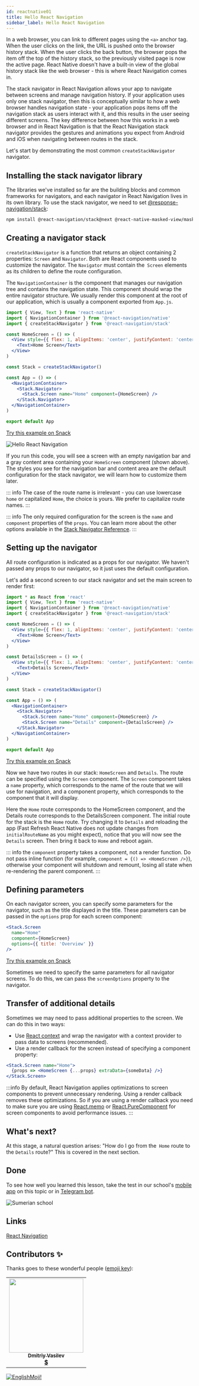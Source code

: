```yaml
---
id: reactnative01
title: Hello React Navigation
sidebar_label: Hello React Navigation
---
```


In a web browser, you can link to different pages using the `<a>` anchor tag. When the user clicks on the link, the URL is pushed onto the browser history stack. When the user clicks the back button, the browser pops the item off the top of the history stack, so the previously visited page is now the active page. React Native doesn't have a built-in view of the global history stack like the web browser - this is where React Navigation comes in.

The stack navigator in React Navigation allows your app to navigate between screens and manage navigation history. If your application uses only one stack navigator, then this is conceptually similar to how a web browser handles navigation state - your application pops items off the navigation stack as users interact with it, and this results in the user seeing different screens. The key difference between how this works in a web browser and in React Navigation is that the React Navigation stack navigator provides the gestures and animations you expect from Android and iOS when navigating between routes in the stack.

Let's start by demonstrating the most common `createStackNavigator` navigator.

## Installing the stack navigator library
The libraries we've installed so far are the building blocks and common frameworks for navigators, and each navigator in React Navigation lives in its own library. To use the stack navigator, we need to set [@response-navigation/stack](https://github.com/react-navigation/react-navigation/tree/main/packages/stack):

```bash npm2yarn
npm install @react-navigation/stack@next @react-native-masked-view/masked-view
```

## Creating a navigator stack
`createStackNavigator` is a function that returns an object containing 2 properties: `Screen` and `Navigator`. Both are React components used to customize the navigator. The `Navigator` must contain the` Screen` elements as its children to define the route configuration.

The `NavigationContainer` is the component that manages our navigation tree and contains the navigation state. This component should wrap the entire navigator structure. We usually render this component at the root of our application, which is usually a component exported from `App.js`.

```jsx title="App.js"
import { View, Text } from 'react-native'
import { NavigationContainer } from '@react-navigation/native'
import { createStackNavigator } from '@react-navigation/stack'

const HomeScreen = () => (
  <View style={{ flex: 1, alignItems: 'center', justifyContent: 'center' }}>
    <Text>Home Screen</Text>
  </View>
)

const Stack = createStackNavigator()

const App = () => (
  <NavigationContainer>
    <Stack.Navigator>
      <Stack.Screen name="Home" component={HomeScreen} />
    </Stack.Navigator>
  </NavigationContainer>
)

export default App
```

[Try this example on Snack](https://snack.expo.io/?platform=android&name=Getting%20started%20%7C%20React%20Navigation&dependencies=%40expo%2Fvector-icons%40*%2C%40react-native-community%2Fmasked-view%40*%2Creact-native-gesture-handler%40*%2Creact-native-pager-view%40*%2Creact-native-paper%40%5E4.7.2%2Creact-native-reanimated%40*%2Creact-native-safe-area-context%40*%2Creact-native-screens%40*%2Creact-native-tab-view%40%5E3.0.0%2C%40react-navigation%2Fbottom-tabs%40%5E6.0.0-next.1%2C%40react-navigation%2Fdrawer%40%5E6.0.0-next.1%2C%40react-navigation%2Fmaterial-bottom-tabs%40%5E6.0.0-next.1%2C%40react-navigation%2Fmaterial-top-tabs%40%5E6.0.0-next.1%2C%40react-navigation%2Fnative%40%5E6.0.0-next.1%2C%40react-navigation%2Fstack%40%5E6.0.0-next.6&hideQueryParams=true&sourceUrl=https%3A%2F%2Freactnavigation.org%2Fexamples%2F6.x%2Fhello-react-navigation.js)

![Hello React Navigation](https://reactnavigation.org/assets/images/basic_stack_nav-7388d409c412d0c728a0903301338433.png)

If you run this code, you will see a screen with an empty navigation bar and a gray content area containing your `HomeScreen` component (shown above). The styles you see for the navigation bar and content area are the default configuration for the stack navigator, we will learn how to customize them later.

::: info
The case of the route name is irrelevant - you can use lowercase `home` or capitalized `Home`, the choice is yours. We prefer to capitalize route names.
:::

::: info
The only required configuration for the screen is the `name` and `component` properties of the `props`. You can learn more about the other options available in the [Stack Navigator Reference](https://reactnavigation.org/docs/6.x/stack-navigator).
:::

## Setting up the navigator
All route configuration is indicated as a props for our navigator. We haven't passed any props to our navigator, so it just uses the default configuration.

Let's add a second screen to our stack navigator and set the main screen to render first:

```jsx {12-16,24} title="App.js" 
import * as React from 'react'
import { View, Text } from 'react-native'
import { NavigationContainer } from '@react-navigation/native'
import { createStackNavigator } from '@react-navigation/stack'

const HomeScreen = () => (
  <View style={{ flex: 1, alignItems: 'center', justifyContent: 'center' }}>
    <Text>Home Screen</Text>
  </View>
)

const DetailsScreen = () => (
  <View style={{ flex: 1, alignItems: 'center', justifyContent: 'center' }}>
    <Text>Details Screen</Text>
  </View>
)

const Stack = createStackNavigator()

const App = () => (
  <NavigationContainer>
    <Stack.Navigator>
      <Stack.Screen name="Home" component={HomeScreen} />
      <Stack.Screen name="Details" component={DetailsScreen} />
    </Stack.Navigator>
  </NavigationContainer>
)

export default App
```

[Try this example on Snack](https://snack.expo.io/?platform=android&name=createStackNavigator%20%7C%20React%20Navigation&dependencies=%40expo%2Fvector-icons%40*%2C%40react-native-community%2Fmasked-view%40*%2Creact-native-gesture-handler%40*%2Creact-native-pager-view%40*%2Creact-native-paper%40%5E4.7.2%2Creact-native-reanimated%40*%2Creact-native-safe-area-context%40*%2Creact-native-screens%40*%2Creact-native-tab-view%40%5E3.0.0%2C%40react-navigation%2Fbottom-tabs%40%5E6.0.0-next.1%2C%40react-navigation%2Fdrawer%40%5E6.0.0-next.1%2C%40react-navigation%2Fmaterial-bottom-tabs%40%5E6.0.0-next.1%2C%40react-navigation%2Fmaterial-top-tabs%40%5E6.0.0-next.1%2C%40react-navigation%2Fnative%40%5E6.0.0-next.1%2C%40react-navigation%2Fstack%40%5E6.0.0-next.6&hideQueryParams=true&sourceUrl=https%3A%2F%2Freactnavigation.org%2Fexamples%2F6.x%2Fhello-react-navigation-full.js)

Now we have two routes in our stack: `HomeScreen` and `Details`. The route can be specified using the `Screen` component. The `Screen` component takes a `name` property, which corresponds to the name of the route that we will use for navigation, and a component property, which corresponds to the component that it will display.

Here the `Home` route corresponds to the HomeScreen component, and the Details route corresponds to the DetailsScreen component. The initial route for the stack is the `Home` route. Try changing it to `Details` and reloading the app (Fast Refresh React Native does not update changes from `initialRouteName` as you might expect), notice that you will now see the `Details` screen. Then bring it back to `Home` and reboot again.

::: info
the `component` property takes a component, not a render function. Do not pass inline function (for example, `component = {() => <HomeScreen />}`), otherwise your component will shutdown and remount, losing all state when re-rendering the parent component.
:::

## Defining parameters
On each navigator screen, you can specify some parameters for the navigator, such as the title displayed in the title. These parameters can be passed in the `options` prop for each screen component:

```jsx
<Stack.Screen
  name="Home"
  component={HomeScreen}
  options={{ title: 'Overview' }}
/>
```

[Try this example on Snack](https://snack.expo.io/?platform=android&name=createStackNavigator%20%7C%20React%20Navigation&dependencies=%40expo%2Fvector-icons%40*%2C%40react-native-community%2Fmasked-view%40*%2Creact-native-gesture-handler%40*%2Creact-native-pager-view%40*%2Creact-native-paper%40%5E4.7.2%2Creact-native-reanimated%40*%2Creact-native-safe-area-context%40*%2Creact-native-screens%40*%2Creact-native-tab-view%40%5E3.0.0%2C%40react-navigation%2Fbottom-tabs%40%5E6.0.0-next.1%2C%40react-navigation%2Fdrawer%40%5E6.0.0-next.1%2C%40react-navigation%2Fmaterial-bottom-tabs%40%5E6.0.0-next.1%2C%40react-navigation%2Fmaterial-top-tabs%40%5E6.0.0-next.1%2C%40react-navigation%2Fnative%40%5E6.0.0-next.1%2C%40react-navigation%2Fstack%40%5E6.0.0-next.6&hideQueryParams=true&sourceUrl=https%3A%2F%2Freactnavigation.org%2Fexamples%2F6.x%2Fhello-react-navigation-with-options.js)

Sometimes we need to specify the same parameters for all navigator screens. To do this, we can pass the `screenOptions` property to the navigator.

## Transfer of additional details
Sometimes we may need to pass additional properties to the screen. We can do this in two ways:
- Use [React context](https://reactjs.org/docs/context.html) and wrap the navigator with a context provider to pass data to screens (recommended).
- Use a render callback for the screen instead of specifying a component property:

```jsx
<Stack.Screen name="Home">
  {props => <HomeScreen {...props} extraData={someData} />}
</Stack.Screen>
```

:::info
By default, React Navigation applies optimizations to screen components to prevent unnecessary rendering. Using a render callback removes these optimizations. So if you are using a render callback you need to make sure you are using [React.memo](https://reactjs.org/docs/react-api.html#reactmemo) or [React.PureComponent](https://reactjs.org/docs/react-api.html#reactpurecomponent) for screen components to avoid performance issues.
:::

## What's next?

At this stage, a natural question arises: "How do I go from the` Home` route to the `Details` route?" This is covered in the next section.

## Done 

To see how well you learned this lesson, take the test in our school's [mobile app](http://onelink.to/njhc95) on this topic or in [Telegram bot](https://t.me/javascriptcamp_bot).


![Sumerian school](/img/app.jpg)

## Links

[React Navigation](https://reactnavigation.org/docs/6.x/hello-react-navigation)

## Contributors ✨

Thanks goes to these wonderful people ([emoji key](https://allcontributors.org/docs/en/emoji-key)):

<table>
  <tr>
    <td align="center"><a href="https://fullstackserverless.github.io/"><img src="https://avatars0.githubusercontent.com/u/6774813?v=4?s=200" width="200px;" alt=""/><br /><sub><b>Dmitriy Vasilev</b></sub></a><br /> <a href="https://github.com/gHashTag/react-native-village/commits?author=gHashTag" title="Documentation">  💲</a></td>
  </tr>
</table>

[![EnglishMoji!](/img/logo/englishmoji.png)](https://apps.apple.com/kz/app/englishmoji/id6450254885)
